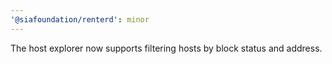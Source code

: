 ```yaml
---
'@siafoundation/renterd': minor
---
```


The host explorer now supports filtering hosts by block status and address.
